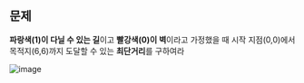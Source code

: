 ## 문제

**파랑색(1)이 다닐 수 있는 길**이고 **빨강색(0)이 벽**이라고 가정했을 때 
시작 지점(0,0)에서 목적지(6,6)까지 도달할 수 있는 **최단거리**를 구하여라

![image](https://user-images.githubusercontent.com/83645234/183797126-1f45715e-01d1-407f-b056-11c277bef788.png)
